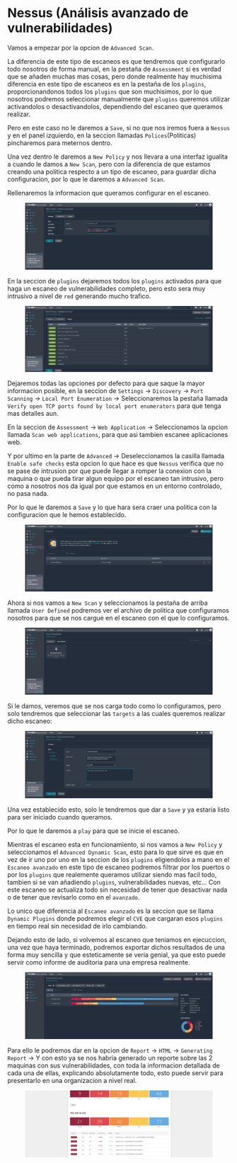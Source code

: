 # Nessus (Análisis avanzado de vulnerabilidades)

Vamos a empezar por la opcion de `Advanced Scan`.

La diferencia de este tipo de escaneos es que tendremos que configurarlo todo nosotros de forma manual, en la pestaña de `Assessment` si es verdad que se añaden muchas mas cosas, pero donde realmente hay muchisima diferencia en este tipo de escaneos es en la pestaña de los `plugins`, proporcionandonos todos los `plugins` que son muchisimos, por lo que nosotros podremos seleccionar manualmente que `plugins` queremos utilizar activandolos o desactivandolos, dependiendo del escaneo que queramos realizar.

Pero en este caso no le daremos a `Save`, si no que nos iremos fuera a `Nessus` y en el panel izquierdo, en la seccion llamadas `Polices`(Politicas) pincharemos para meternos dentro.

Una vez dentro le daremos a `New Policy` y nos llevara a una interfaz igualita a cuando le damos a `New Scan`, pero con la diferencia de que estamos creando una politica respecto a un tipo de escaneo, para guardar dicha configuracion, por lo que le daremos a `Advanced Scan`.

Rellenaremos la informacion que queramos configurar en el escaneo.

<figure><img src="../../../.gitbook/assets/image (38).png" alt=""><figcaption></figcaption></figure>

En la seccion de `plugins` dejaremos todos los `plugins` activados para que haga un escaneo de vulnerabilidades completo, pero esto sera muy intrusivo a nivel de `red` generando mucho trafico.

<figure><img src="../../../.gitbook/assets/image (39).png" alt=""><figcaption></figcaption></figure>

Dejaremos todas las opciones por defecto para que saque la mayor informacion posible, en la seccion de `Settings` -> `Discovery` -> `Port Scanning` -> `Local Port Enumeration` -> Seleccionaremos la pestaña llamada `Verify open TCP ports found by local port enumerators` para que tenga mas detalles aun.

En la seccion de `Assessment` -> `Web Application` -> Seleccionamos la opcion llamada `Scan web applications`, para que asi tambien escanee aplicaciones web.

Y por ultimo en la parte de `Advanced` -> Deseleccionamos la casilla llamada `Enable safe checks` esta opcion lo que hace es que `Nessus` verifica que no se pase de intrusion por que puede llegar a romper la conexion con la maquina o que pueda tirar algun equipo por el escaneo tan intrusivo, pero como a nosotros nos da igual por que estamos en un entorno controlado, no pasa nada.

Por lo que le daremos a `Save` y lo que hara sera craer una politica con la configuracion que le hemos establecido.

<figure><img src="../../../.gitbook/assets/image (40).png" alt=""><figcaption></figcaption></figure>

Ahora si nos vamos a `New Scan` y seleccionamos la pestaña de arriba llamada `User Defined` podremos ver el archivo de politica que configuramos nosotros para que se nos cargue en el escaneo con el que lo configuramos.

<figure><img src="../../../.gitbook/assets/image (41).png" alt=""><figcaption></figcaption></figure>

Si le damos, veremos que se nos carga todo como lo configuramos, pero solo tendremos que seleccionar las `targets` a las cuales queremos realizar dicho escaneo:

<figure><img src="../../../.gitbook/assets/image (42).png" alt=""><figcaption></figcaption></figure>

Una vez establecido esto, solo le tendremos que dar a `Save` y ya estaria listo para ser iniciado cuando queramos.

Por lo que le daremos a `play` para que se inicie el escaneo.

Mientras el escaneo esta en funcionamiento, si nos vamos a `New Policy` y seleccionamos el `Advanced Dynamic Scan`, esto para lo que sirve es que en vez de ir uno por uno en la seccion de los `plugins` eligiendolos a mano en el `Escaneo avanzado` en este tipo de escaneo podremos filtrar por los puertos o por los `plugins` que realemente queramos utilizar siendo mas facil todo, tambien si se van añadiendo `plugins`, vulnerabilidades nuevas, etc... Con este escaneo se actualiza todo sin necesidad de tener que desactivar nada o de tener que revisarlo como en el `avanzado`.

Lo unico que diferencia al `Escaneo avanzado` es la seccion que se llama `Dynamic Plugins` donde podremos elegir el `CVE` que cargaran esos `plugins` en tiempo real sin necesidad de irlo cambiando.

Dejando esto de lado, si volvemos al escaneo que teniamos en ejecuccion, una vez que haya terminado, podremos exportar dichos resultados de una forma muy sencilla y que esteticamente se veria genial, ya que esto puede servir como informe de auditoria para una empresa realmente.

<figure><img src="../../../.gitbook/assets/image (44).png" alt=""><figcaption></figcaption></figure>

Para ello le podremos dar en la opcion de `Report` -> `HTML` -> `Generating Report` -> Y con esto ya se nos habria generado un reporte sobre las 2 maquinas con sus vulnerabilidades, con toda la informacion detallada de cada una de ellas, explicando absolutamente todo, esto puede servir para presentarlo en una organizacion a nivel real.

<figure><img src="../../../.gitbook/assets/image (45).png" alt=""><figcaption></figcaption></figure>
